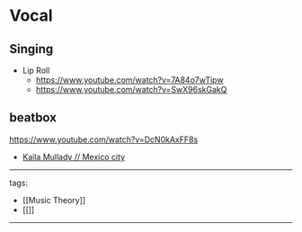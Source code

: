 # Vocal


## Singing

* Lip Roll 
  * https://www.youtube.com/watch?v=7A84o7wTipw
  * https://www.youtube.com/watch?v=SwX96skGakQ

## beatbox
https://www.youtube.com/watch?v=DcN0kAxFF8s

* [Kaila Mullady // Mexico city](https://www.youtube.com/watch?v=Y2t4IB_hUvk)


---
tags:
  - [[Music Theory]]
  - [[]]
---
